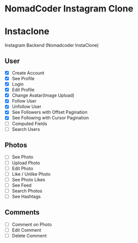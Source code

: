# NomadCoder Instagram Clone

# Instaclone

Instagram Backend (Nomadcoder InstaClone)

## User

-  [x] Create Account
-  [x] See Profile
-  [x] Login
-  [x] Edit Profile
-  [x] Change Avatar(Image Upload)
-  [x] Follow User
-  [x] Unfollow User
-  [x] See Followers with Offset Pagination
-  [x] See Following with Cursor Pagination
-  [ ] Computed Fields
-  [ ] Search Users

## Photos

-  [ ] See Photo
-  [ ] Upload Photo
-  [ ] Edit Photo
-  [ ] Like / Unlike Photo
-  [ ] See Photo Likes
-  [ ] See Feed
-  [ ] Search Photos
-  [ ] See Hashtags

## Comments

-  [ ] Comment on Photo
-  [ ] Edit Comment
-  [ ] Delete Comment

